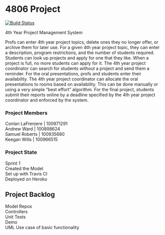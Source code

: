 # 4806 Project

[![Build Status](https://travis-ci.org/Apocahub/4806Project.svg?branch=master)](https://travis-ci.org/Apocahub/4806Project)

4th Year Project Management System</br>

Profs can enter 4th year project topics, delete ones they no longer offer, or archive them for later use. For a given 4th year project topic, they can enter a description, program restrictions, and the number of students required. Students can look up projects and apply for one that they like. When a project is full, no more students can apply for it. The 4th year project coordinator can search for students without a project and send them a reminder. For the oral presentations, profs and students enter their availability. The 4th year project coordinator can allocate the oral presentations to rooms based on availability. This can be done manually or using a very simple “best effort” algorithm. For the final project, students submit their reports online by a deadline specified by the 4th year project coordinator and enforced by the system.

### Project Members

Conlan LaFreniere | 100971291 <br/>
Andrew Ward | 100898624 <br/>
Samuel Roberts | 100935680 <br/>
Keegan Wills | 100966515

### Project State

Sprint 1 <br/>
Created the Model <br/>
Set up with Travis CI <br/>
Deployed on Heroku <br/>


## Project Backlog

Model Repos <br/>
Controllers <br/>
Unit Tests <br/>
Demo <br/>
UML Use case of basic functionality <br/>
